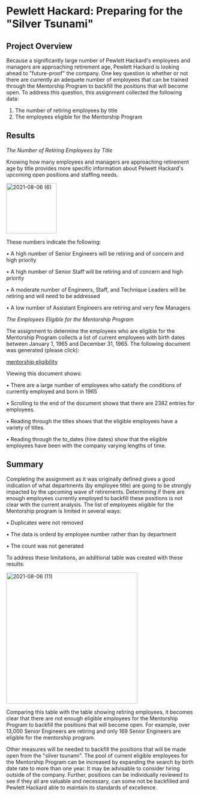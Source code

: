 # Pewlett Hackard:  Preparing for the "Silver Tsunami"

## Project Overview

Because a significantly large number of Pewlett Hackard's employees and managers are approaching retirement age, Pewlett Hackard is looking ahead to "future-proof" the company.  One key question is whether or not there are currently an adequete number of employees that can be trained through the Mentorship Program to backfill the positions that will become open. To address this question, this assignment collected the following data:

  1.  The number of retiring employees by title
  2.  The employees eligible for the Mentorship Program

## Results

_The Number of Retiring Employees by Title_

Knowing how many employees and managers are approaching retirement age by title provides more specific information about Pelwett Hackard's upcoming open positions and staffing needs.   

<img width="134" alt="2021-08-06 (6)" src="https://user-images.githubusercontent.com/84471904/128579761-bd76a443-c608-43a5-9f4f-847a73e112e5.png">

These numbers indicate the following:

•	A high number of Senior Engineers will be retiring and of concern and high priority

•	A high number of Senior Staff will be retiring and of concern and high priority

•	A moderate number of Engineers, Staff, and Technique Leaders will be retiring and will need to be addressed

•	A low number of Assistant Engineers are retiring and very few Managers

 _The Employees Eligible for the Mentorship Program_
 
 The assignment to determine the employees who are eligible for the Mentorship Program collects a list of current employees with birth dates between January 1, 1965 and December 31, 1965. The following document was generated (please click):

  [mentorship eligibility](data/mentorship_eligibility.csv)
  
  Viewing this document shows:
  
•	There are a large number of employees who satisfy the conditions of currently employed and born in 1965

•	Scrolling to the end of the document shows that there are 2382 entries for employees.  

•	Reading through the titles shows that the eligible employees have a variety of titles.

•	Reading through the to_dates (hire dates) show that the eligible employees have been with the company varying lengths of time.

 ## Summary
Completing the assignment as it was originally defined gives a good indication of what departments (by employee title) are going to be strongly impacted by the upcoming wave of retirements.  Determining if there are enough employees currently employed to backfill these positions is not clear with the current analysis.  The list of employees eligible for the Mentorship program is limited in several ways:

•	Duplicates were not removed

•	The data is orderd by employee number rather than by department 

•	The count was not generated
 
 To address these limitations, an additional table was created with these results:
 
<img width="349" alt="2021-08-06 (11)" src="https://user-images.githubusercontent.com/84471904/128583436-7f188900-20f8-4186-ab10-e85c8bbadeee.png">

Comparing this table with the table showing retiring employees, it becomes clear that there are not enough eligible employees for the Mentorship Program to backfill the positions that will become open.  For example, over 13,000 Senior Engineers are retiring and only 169 Senior Engineers are eligible for the mentorship program.  

Other measures will be needed to backfill the positions that will be made open from the "silver tsunami".  The pool of current eligible employees for the Mentorship Program can be increased by expanding the search by birth date rate to more than one year.  It may be advisable to consider hiring outside of the company.  Further, positions can be individually reviewed to see if they all are valuable and necessary, can some not be backfilled and Pewlett Hackard able to maintain its standards of excellence.
 
 
 
